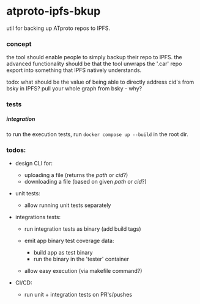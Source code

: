 # atproto-ipfs-bkup

util for backing up ATproto repos to IPFS.

### concept

the tool should enable people to simply backup their repo to IPFS.
the advanced functionality should be that the tool unwraps the '.car' repo export into something that IPFS natively understands.

todo: what should be the value of being able to directly address cid's from bsky in IPFS? pull your whole graph from bsky - why?

### tests

##### integration

to run the execution tests, run `docker compose up --build` in the root dir.

### todos:

- design CLI for:

  - uploading a file (returns the _path_ or _cid_?)
  - downloading a file (based on given _path_ or _cid_?)

- unit tests:

  - allow running unit tests separately

- integrations tests:

  - run integration tests as binary (add build tags)

  - emit app binary test coverage data:

    - build app as test binary
    - run the binary in the 'tester' container

  - allow easy execution (via makefile command?)

- CI/CD:
  - run unit + integration tests on PR's/pushes
